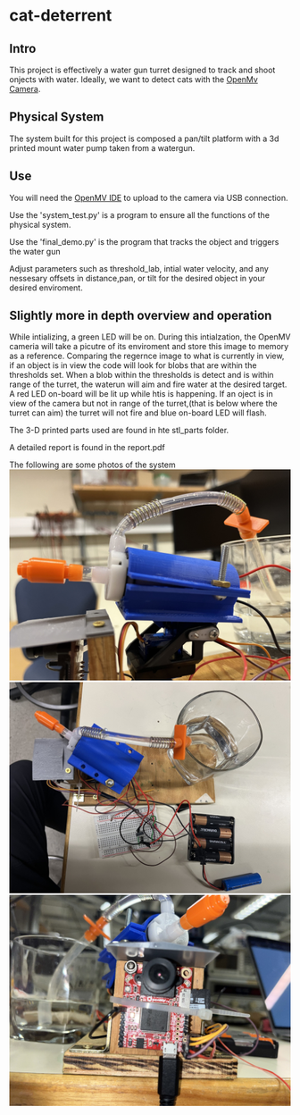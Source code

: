 # cat-deterrent
## Intro
This project is effectively a water gun turret designed to track and shoot onjects with water. Ideally, we want to detect cats with the [OpenMv Camera](https://openmv.io/).

## Physical System
The system built for this project is composed a pan/tilt platform with a 3d printed mount water pump taken from a watergun.

## Use
You will need the [OpenMV IDE](https://openmv.io/pages/download) to upload to the camera via USB connection.

Use the 'system_test.py' is a program to ensure all the functions of the physical system. 

Use the 'final_demo.py' is the program that tracks the object and triggers the water gun

Adjust parameters such as threshold_lab, intial water velocity, and any nessesary offsets in distance,pan, or tilt for the desired object in your desired enviroment.

## Slightly more in depth overview and operation 
While intializing, a green LED will be on. During this intialzation, the OpenMV cameria will take a picutre of its enviroment and store this image to memory as a reference. Comparing the regernce image to what is currently in view, if an object is in view the code will look for blobs that are within the thresholds set. When a blob within the thresholds is detect and is within range of the turret, the waterun will aim and fire water at the desired target. A red LED on-board will be lit up while htis is happening. If an oject is in view of the camera but not in range of the turret,(that is below where the turret can aim) the turret will not fire and blue on-board LED will flash.

The 3-D printed parts used are found in hte stl_parts folder.

A detailed report is found in the report.pdf

The following are some photos of the system
![side view](project_photos/actual_plate.jpg)
![top view](project_photos/top_view.jpg)
![front view](project_photos/front_view.jpg)